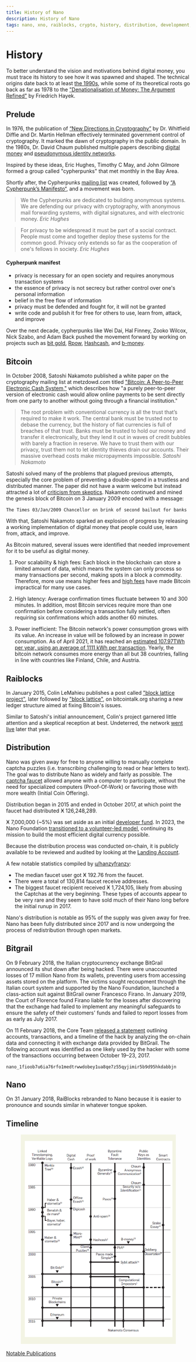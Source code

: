 ```yaml
---
title: History of Nano
description: History of Nano
tags: nano, xno, raiblocks, crypto, history, distribution, development, creation, background
---
```


# History

To better understand the vision and motivations behind digital money, you must trace its history to see how it was spawned and shaped. The technical origins date back to at least <a href="https://cacm.acm.org/magazines/2017/12/223058-bitcoins-academic-pedigree/fulltext" target="_blank">the 1990s</a>, while some of its theoretical roots go back as far as 1978 to the <a href="https://en.wikipedia.org/wiki/The_Denationalization_of_Money" target="_blank">"Denationalisation of Money: The Argument Refined"</a> by Friedrich Hayek.

## Prelude

In 1976, the publication of <a href="https://ee.stanford.edu/~hellman/publications/24.pdf" target="_blank">“New Directions in Cryptography”</a> by Dr. Whitfield Diffie and Dr. Martin Hellman effectively terminated government control of cryptography. It marked the dawn of cryptography in the public domain. In the 1980s, Dr. David Chaum published multiple papers describing <a href="http://www.hit.bme.hu/~buttyan/courses/BMEVIHIM219/2009/Chaum.BlindSigForPayment.1982.PDF" target="_blank">digital money</a> and <a href="https://www.cs.umd.edu/~mmazurek/414-papers/chaum-identification.pdf" target="_blank">pseudonymous identity networks</a>.

Inspired by these ideas, Eric Hughes, Timothy C May, and John Gilmore formed a group called "cypherpunks" that met monthly in the Bay Area.

Shortly after, the Cypherpunks <a href="https://mailing-list-archive.cryptoanarchy.wiki/" target="_blank">mailing list</a> was created, followed by <a href="https://www.activism.net/cypherpunk/manifesto.html" target="_blank">“A Cypherpunk’s Manifesto“</a>, and a movement was born.

> We the Cypherpunks are dedicated to building anonymous systems. We are defending our privacy with cryptography, with anonymous mail forwarding systems, with digital signatures, and with electronic money.
> <cite>Eric Hughes</cite>

> For privacy to be widespread it must be part of a social contract. People must come and together deploy these systems for the common good. Privacy only extends so far as the cooperation of one's fellows in society.
> <cite>Eric Hughes</cite>

#### Cypherpunk manifest

- privacy is necessary for an open society and requires anonymous transaction systems
- the essence of privacy is not secrecy but rather control over one's personal information
- belief in the free flow of information
- privacy must be defended and fought for, it will not be granted
- write code and publish it for free for others to use, learn from, attack, and improve

Over the next decade, cypherpunks like Wei Dai, Hal Finney, Zooko Wilcox, Nick Szabo, and Adam Back pushed the movement forward by working on projects such as <a href="https://nakamotoinstitute.org/bit-gold/" target="_blank">bit gold</a>, <a href="https://nakamotoinstitute.org/finney/rpow/" target="_blank">Rpow</a>, <a href="http://www.hashcash.org/" target="_blank">Hashcash</a>, and <a href="http://www.weidai.com/bmoney.txt" target="_blank">b-money</a>.

## Bitcoin

In October 2008, Satoshi Nakamoto published a white paper on the cryptography mailing list at metzdowd.com titled <a href="https://www.bitcoin.com/bitcoin.pdf" target="_blank">"Bitcoin: A Peer-to-Peer Electronic Cash System,"</a> which describes how "a purely peer-to-peer version of electronic cash would allow online payments to be sent directly from one party to another without going through a financial institution."

> The root problem with conventional currency is all the trust that’s required to make it work. The central bank must be trusted not to debase the currency, but the history of fiat currencies is full of breaches of that trust. Banks must be trusted to hold our money and transfer it electronically, but they lend it out in waves of credit bubbles with barely a fraction in reserve. We have to trust them with our privacy, trust them not to let identity thieves drain our accounts. Their massive overhead costs make micropayments impossible.
> <cite>Satoshi Nakamoto</cite>

Satoshi solved many of the problems that plagued previous attempts, especially the core problem of preventing a double-spend in a trustless and distributed manner. The paper did not have a warm welcome but instead attracted a lot of <a href="https://satoshi.nakamotoinstitute.org/emails/cryptography/threads/1/" target="_blank">criticism from skeptics</a>. Nakamoto continued and mined the genesis block of Bitcoin on 3 January 2009 encoded with a message:

```
The Times 03/Jan/2009 Chancellor on brink of second bailout for banks
```

With that, Satoshi Nakamoto sparked an explosion of progress by releasing a working implementation of digital money that people could use, learn from, attack, and improve.

As Bitcoin matured, several issues were identified that needed improvement for it to be useful as digital money.

1. Poor scalability & high fees: Each block in the blockchain can store a limited amount of data, which means the system can only process so many transactions per second, making spots in a block a commodity. Therefore, more use means higher fees and <a href="https://bitcoiner.live/" target="_blank">high fees</a> have made Bitcoin impractical for many use cases.

2. High latency: Average confirmation times fluctuate between 10 and 300 minutes. In addition, most Bitcoin services require more than one confirmation before considering a transaction fully settled, often requiring six confirmations which adds another 60 minutes.

3. Power inefficient: The Bitcoin network's power consumption grows with its value. An increase in value will be followed by an increase in power consumption. As of April 2021, it has reached an <a href="https://digiconomist.net/bitcoin-energy-consumption/" target="_blank">estimated 107.97TWh per year, using an average of 1111 kWh per transaction</a>. Yearly, the bitcoin network consumes more energy than all but 38 countries, falling in line with countries like Finland, Chile, and Austria.

## Raiblocks

In January 2015, Colin LeMahieu publishes a post called <a href="https://bitcointalk.org/index.php?topic=928860" target="_blank">"block lattice project"</a>, later followed by <a href="https://bitcointalk.org/index.php?topic=1219264" target="_blank">"block lattice"</a>, on bitcointalk.org sharing a new ledger structure aimed at fixing Bitcoin's issues.

Similar to Satoshi's initial announcement, Colin's project garnered little attention and a skeptical reception at best. Undeterred, the network <a href="https://bitcointalk.org/index.php?topic=1208830" target="_blank">went live</a> later that year.

## Distribution

Nano was given away for free to anyone willing to manually complete captcha puzzles (i.e. transcribing challenging to read or hear letters to text). The goal was to distribute Nano as widely and fairly as possible. The <a href="https://medium.com/nanocurrency/the-nano-faucet-c99e18ae1202" target="_blank">captcha faucet</a> allowed anyone with a computer to participate, without the need for specialized computers (Proof-Of-Work) or favoring those with more wealth (Initial Coin Offering).

Distribution began in 2015 and ended in October 2017, at which point the faucet had distributed Ӿ 126,248,289.

Ӿ 7,000,000 (~5%) was set aside as an initial <a href="https://nano.community/nano_1ipx847tk8o46pwxt5qjdbncjqcbwcc1rrmqnkztrfjy5k7z4imsrata9est" target="_blank">developer fund</a>. In 2023, the Nano Foundation <a href="https://nano.org/en/blog/the-nano-foundation-takes-a-step-forward-on-its-open-source-journey--420eae42" target="_blank">transitioned to a volunteer-led model</a>, continuing its mission to build the most efficient digital currency possible.

Because the distribution process was conducted on-chain, it is publicly available to be reviewed and audited by looking at the <a href="https://nano.community/nano_13ezf4od79h1tgj9aiu4djzcmmguendtjfuhwfukhuucboua8cpoihmh8byo" target="_blank">Landing Account</a>.

A few notable statistics compiled by <a href="https://www.reddit.com/r/nanocurrency/comments/h7fmge/the_nano_faucet_distribution_visualized_and/" target="_blank">u/hanzyfranzy</a>:

- The median faucet user got Ӿ 192.76 from the faucet.
- There were a total of 130,814 faucet receive addresses.
- The biggest faucet recipient received Ӿ 1,724,105, likely from abusing the Captchas at the very beginning. These types of accounts appear to be very rare and they seem to have sold much of their Nano long before the initial runup in 2017.

Nano's distribution is notable as 95% of the supply was given away for free. Nano has been fully distributed since 2017 and is now undergoing the process of redistribution through open markets.

## Bitgrail

On 9 February 2018, the Italian cryptocurrency exchange BitGrail announced its shut down after being hacked. There were unaccounted losses of 17 million Nano from its wallets, preventing users from accessing assets stored on the platform. The victims sought recoupment through the Italian court system and supported by the Nano Foundation, launched a class-action suit against BitGrail owner Francesco Firano. In January 2019, the Court of Florence found Firano liable for the losses after discovering that the exchange had failed to implement any meaningful safeguards to ensure the safety of their customers' funds and failed to report losses from as early as July 2017.

On 11 February 2018, the Core Team <a href="https://medium.com/nanocurrency/bitgrail-insolvency-update-2-11-18-9349c9fe1281" target="_blank">released a statement</a> outlining accounts, transactions, and a timeline of the hack by analyzing the on-chain data and connecting it with exchange data provided by BitGrail. The following account was identified as one likely used by the hacker with some of the transactions occurring between October 19–23, 2017.

```
nano_1fioob7u6ia76rfo1medtrwwdobey1ua8qe7z55qyjimir5b9d95hkdabbjn
```

## Nano

On 31 January 2018, RaiBlocks rebranded to Nano because it is easier to pronounce and sounds similar in whatever tongue spoken.

## Timeline

<figure>
<img alt='History of notable digital money advances & innovations' src="/static/bitcoin-academic-pedigree.jpg" />
</figure>

<a href="https://nakamotoinstitute.org/literature/" target="_blank">Notable Publications</a>
